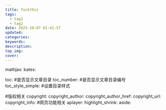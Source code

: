 ```yaml
---
title: fuckthis
tags:
  - tag1
  - tag2
date: 2025-10-07 01:41:57
updated:
categories:
keywords:
description:
top_img:
cover:
---
```

mathjax:
katex:

toc: #是否显示文章目录
toc_number: #是否显示文章目录编号
toc_style_simple: #设置目录样式

#版权相关
copyright:
copyright_author:
copyright_author_href:
copyright_url:
copyright_info:
#网页功能相关
aplayer:
highlight_shrink:
aside:


